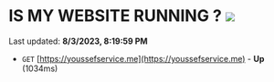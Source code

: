 # IS MY WEBSITE RUNNING ? [![](https://img.shields.io/static/v1?label=Sponsor&message=%E2%9D%A4&logo=GitHub&color=%23fe8e86)](https://github.com/sponsors/<username>)

Last updated: **8/3/2023, 8:19:59 PM**

- `GET` [https://youssefservice.me](https://youssefservice.me) - **Up** (1034ms)
